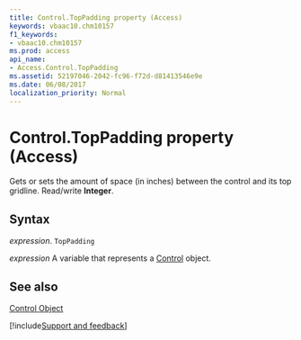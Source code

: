 ```yaml
---
title: Control.TopPadding property (Access)
keywords: vbaac10.chm10157
f1_keywords:
- vbaac10.chm10157
ms.prod: access
api_name:
- Access.Control.TopPadding
ms.assetid: 52197046-2042-fc96-f72d-d81413546e9e
ms.date: 06/08/2017
localization_priority: Normal
---
```



# Control.TopPadding property (Access)

Gets or sets the amount of space (in inches) between the control and its top gridline. Read/write  **Integer**.


## Syntax

_expression_. `TopPadding`

_expression_ A variable that represents a [Control](Access.Control.md) object.


## See also


[Control Object](Access.Control.md)

[!include[Support and feedback](~/includes/feedback-boilerplate.md)]